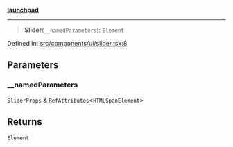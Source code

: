 [**launchpad**](index.md)

***

> **Slider**(`__namedParameters`): `Element`

Defined in: [src/components/ui/slider.tsx:8](https://github.com/victorbratov/launchpad/blob/6dd13cd77753e59ec2a031fc7279545899826925/src/components/ui/slider.tsx#L8)

## Parameters

### \_\_namedParameters

`SliderProps` & `RefAttributes`\<`HTMLSpanElement`\>

## Returns

`Element`
